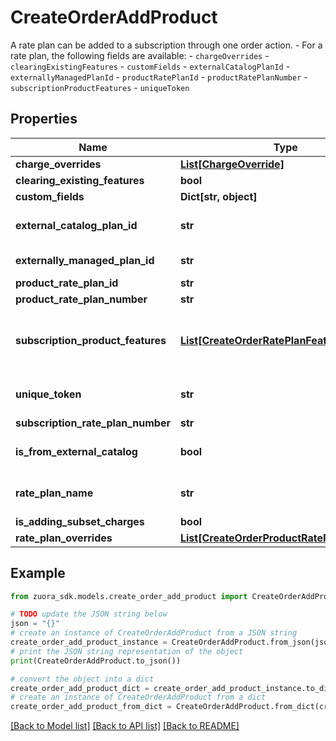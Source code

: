 # CreateOrderAddProduct

A rate plan can be added to a subscription through one order action.   - For a rate plan, the following fields are available:       - `chargeOverrides`       - `clearingExistingFeatures`       - `customFields`       - `externalCatalogPlanId`       - `externallyManagedPlanId`         - `productRatePlanId`       - `productRatePlanNumber`       - `subscriptionProductFeatures`       - `uniqueToken` 

## Properties

Name | Type | Description | Notes
------------ | ------------- | ------------- | -------------
**charge_overrides** | [**List[ChargeOverride]**](ChargeOverride.md) | List of charges associated with the rate plan.  | [optional] 
**clearing_existing_features** | **bool** | Specifies whether all features in the rate plan will be cleared.  | [optional] 
**custom_fields** | **Dict[str, object]** | Container for custom fields of the Rate Plan object. The custom fields of the Rate Plan object are used when rate plans are subscribed.  | [optional] 
**external_catalog_plan_id** | **str** | An external ID of the product rate plan to be added. You can use this field to specify a product rate plan that is imported from an external system. The value of the &#x60;externalCatalogPlanId&#x60; field must match one of the values that are predefined in the &#x60;externallyManagedPlanIds&#x60; field on a product rate plan.  **Note:** If both &#x60;externalCatalogPlanId&#x60; and &#x60;productRatePlanId&#x60; are provided. They must point to the same product rate plan. Otherwise, the request would fail.  | [optional] 
**externally_managed_plan_id** | **str** | Indicates the unique identifier for the rate plan purchased on a third-party store. This field is used to represent a subscription rate plan created through third-party stores.  | [optional] 
**product_rate_plan_id** | **str** | Internal identifier of the product rate plan that the rate plan is based on.  | [optional] 
**product_rate_plan_number** | **str** | Number of a product rate plan for this subscription.  | [optional] 
**subscription_product_features** | [**List[CreateOrderRatePlanFeatureOverride]**](CreateOrderRatePlanFeatureOverride.md) | List of features associated with the rate plan. The system compares the &#x60;subscriptionProductFeatures&#x60; and &#x60;featureId&#x60; fields in the request with the counterpart fields in a rate plan. The comparison results are as follows: * If there is no &#x60;subscriptionProductFeatures&#x60; field or the field is empty, features in the rate plan remain unchanged. But if the &#x60;clearingExistingFeatures&#x60; field is additionally set to true, all features in the rate plan are cleared. * If the &#x60;subscriptionProductFeatures&#x60; field contains the &#x60;featureId&#x60; nested fields, as well as the optional &#x60;description&#x60; and &#x60;customFields&#x60; nested fields, the features indicated by the featureId nested fields in the request overwrite all features in the rate plan.  | [optional] 
**unique_token** | **str** | Unique identifier for the rate plan. This identifier enables you to refer to the rate plan before the rate plan has an internal identifier in Zuora.  For instance, suppose that you want to use a single order to add a product to a subscription and later update the same product. When you add the product, you can set a unique identifier for the rate plan. Then when you update the product, you can use the same unique identifier to specify which rate plan to modify.  | [optional] 
**subscription_rate_plan_number** | **str** | Number of a subscription rate plan for this subscription.  | [optional] 
**is_from_external_catalog** | **bool** | Indicates whether the rate plan is created from the Zuora product catalog or from an external product catalog.  **Note:** This field is available when the &lt;a href&#x3D;\&quot;https://knowledgecenter.zuora.com/Zuora_Billing/Manage_subscription_transactions/Orders/Standalone_Orders/AA_Overview_of_Standalone_Orders\&quot; target&#x3D;\&quot;_blank\&quot;&gt;Standalone Orders&lt;/a&gt; feature is enabled.  | [optional] 
**rate_plan_name** | **str** | Name of the standalone rate plan.  **Note:** This field is available when the &lt;a href&#x3D;\&quot;https://knowledgecenter.zuora.com/Zuora_Billing/Manage_subscription_transactions/Orders/Standalone_Orders/AA_Overview_of_Standalone_Orders\&quot; target&#x3D;\&quot;_blank\&quot;&gt;Standalone Orders&lt;/a&gt; feature is enabled.  | [optional] 
**is_adding_subset_charges** | **bool** | Specifies whether to add subset charges to the subscription.  **Note:** This field is available when the EnableAddingSubsetCharges permission is enabled.  | [optional] 
**rate_plan_overrides** | [**List[CreateOrderProductRatePlanOverride]**](CreateOrderProductRatePlanOverride.md) |  | [optional] 

## Example

```python
from zuora_sdk.models.create_order_add_product import CreateOrderAddProduct

# TODO update the JSON string below
json = "{}"
# create an instance of CreateOrderAddProduct from a JSON string
create_order_add_product_instance = CreateOrderAddProduct.from_json(json)
# print the JSON string representation of the object
print(CreateOrderAddProduct.to_json())

# convert the object into a dict
create_order_add_product_dict = create_order_add_product_instance.to_dict()
# create an instance of CreateOrderAddProduct from a dict
create_order_add_product_from_dict = CreateOrderAddProduct.from_dict(create_order_add_product_dict)
```
[[Back to Model list]](../README.md#documentation-for-models) [[Back to API list]](../README.md#documentation-for-api-endpoints) [[Back to README]](../README.md)


